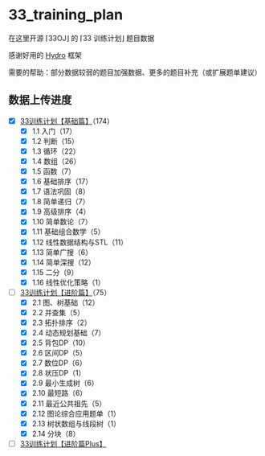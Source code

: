 # 33_training_plan

在这里开源 ⌈33OJ⌋ 的 ⌈33 训练计划⌋ 题目数据

感谢好用的 [Hydro](https://github.com/hydro-dev/Hydro) 框架 

需要的帮助：部分数据较弱的题目加强数据、更多的题目补充（或扩展题单建议）

## 数据上传进度

- [x] [33训练计划【基础篇】](http://oj.33dai.cn/training/63240d4ea11217d4d6434e08)（174）
  - [x] 1.1 入门（17）
  - [x] 1.2 判断（15）
  - [x] 1.3 循环（22）
  - [x] 1.4 数组（26）
  - [x] 1.5 函数（7）
  - [x] 1.6 基础排序（17）
  - [x] 1.7 语法巩固（8）
  - [x] 1.8 简单递归（7）
  - [x] 1.9 高级排序（4）
  - [x] 1.10 简单数论（7）
  - [x] 1.11 基础组合数学（5）
  - [x] 1.12 线性数据结构与STL（11）
  - [x] 1.13 简单广搜（6）
  - [x] 1.14 简单深搜（12）
  - [x] 1.15 二分（9）
  - [x] 1.16 线性优化策略（1）
- [ ] [33训练计划【进阶篇】](http://oj.33dai.cn/training/639001c0f4dead0452a1694c)（75）
  - [x] 2.1 图、树基础（12）
  - [x] 2.2 并查集（5）
  - [x] 2.3 拓扑排序（2）
  - [x] 2.4 动态规划基础（7）
  - [x] 2.5 背包DP（10）
  - [x] 2.6 区间DP（5）
  - [x] 2.7 数位DP（6）
  - [x] 2.8 状压DP（1）
  - [x] 2.9 最小生成树（6）
  - [x] 2.10 最短路（6）
  - [x] 2.11 最近公共祖先（5）
  - [x] 2.12 图论综合应用题单（1）
  - [x] 2.13 树状数组与线段树（1）
  - [x] 2.14 分块（8）
- [ ] [33训练计划【进阶篇Plus】](http://oj.33dai.cn/training/63da256bac91de9dbd26c7ed)
